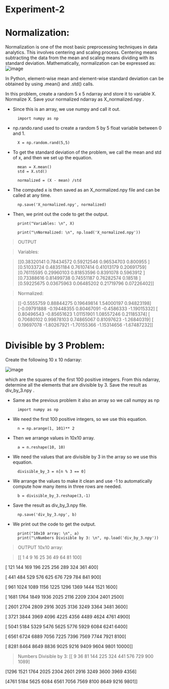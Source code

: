 # Experiment-2


# Normalization:
Normalization is one of the most basic preprocessing techniques in
data analytics. This involves centering and scaling process. Centering means subtracting the data from the
mean and scaling means dividing with its standard deviation. Mathematically, normalization can be
expressed as:
 ![image](https://github.com/user-attachments/assets/691efe30-e11b-42f3-87e1-84a0a4a705b7)

In Python, element-wise mean and element-wise standard deviation can be obtained by using .mean() and
.std() calls.

In this problem, create a random 5 x 5 ndarray and store it to variable X. Normalize X. Save your normalized
ndarray as X_normalized.npy .
- Since this is an array, we use numpy and call it out.
 
		import numpy as np
- np.rando.rand used to create a random 5 by 5 float variable between 0 and 1.

		X = np.random.rand(5,5)
- To get the standard deviation of the problem, we call the mean and std of x, and then we set up the equation.

		mean = X.mean()
		std = X.std()

		normalized = (X - mean) /std
- The computed x is then saved as an X_normalized.npy file and can be called at any time.

		np.save('X_normalized.npy', normalized)
- Then, we print out the code to get the output.

		print("Variables: \n", X)

		print("\nNormalized: \n", np.load('X_normalized.npy'))


> OUTPUT

> Variables: 

> [[0.38320141 0.78434572 0.59212546 0.96534703 0.800955  ]
 [0.51033724 0.48351184 0.76107414 0.41013179 0.20691759]
 [0.76115595 0.29960103 0.81853596 0.8391078  0.5963912 ]
 [0.73388616 0.81499738 0.74551187 0.76282574 0.18518   ]
 [0.59225675 0.03675963 0.06485202 0.21719796 0.07226402]]

> Normalized:

> [[-0.5555759   0.88844275  0.19649814  1.54000197  0.94823198]
 [-0.09791888 -0.19448355  0.80467091 -0.4586333  -1.19015332]
 [ 0.80496543 -0.85651623  1.01151901  1.08557246  0.21185374]
 [ 0.70680102  0.99878103  0.74865067  0.81097623 -1.26840319]
 [ 0.19697078 -1.80267921 -1.70155366 -1.15314656 -1.67487232]]



# Divisible by 3 Problem:
Create the following 10 x 10 ndarray:

![image](https://github.com/user-attachments/assets/e9cc4534-f2c9-4459-8750-4d711ee51c90)


which are the squares of the first 100 positive integers.
From this ndarray, determine all the elements that are divisible by 3. Save the result as div_by_3.npy .
- Same as the previous problem it also an array so we call numpy as np

		import numpy as np
- We need the first 100 positive integers, so we use this equation.

		n = np.arange(1, 101)** 2

- Then we arrange values in 10x10 array. 

		a = n.reshape(10, 10)
  
- We need the values that are divisible by 3 in the array so we use this equation.
 
		divisible_by_3 = n[n % 3 == 0]

- We arrange the values to make it clean and use -1 to automatically compute how many items in three rows are needed.
		
		b = divisible_by_3.reshape(3,-1)

- Save the result as div_by_3.npy file.

		np.save('div_by_3.npy', b)
- We print out the code to get the output.
	
		print("10x10 array: \n", a) 
		print("\nNumbers Divisible by 3: \n", np.load('div_by_3.npy'))

> OUTPUT
> 10x10 array: 

> [[    1     4     9    16    25    36    49    64    81   100]

 [  121   144   169   196   225   256   289   324   361   400]
	
 [  441   484   529   576   625   676   729   784   841   900]
	
 [  961  1024  1089  1156  1225  1296  1369  1444  1521  1600]
	
 [ 1681  1764  1849  1936  2025  2116  2209  2304  2401  2500]
	
 [ 2601  2704  2809  2916  3025  3136  3249  3364  3481  3600]
	
 [ 3721  3844  3969  4096  4225  4356  4489  4624  4761  4900]
	
 [ 5041  5184  5329  5476  5625  5776  5929  6084  6241  6400]
	
 [ 6561  6724  6889  7056  7225  7396  7569  7744  7921  8100]
	
 [ 8281  8464  8649  8836  9025  9216  9409  9604  9801 10000]]

> Numbers Divisible by 3: 
> [[   9   36   81  144  225  324  441  576  729  900 1089]

 [1296 1521 1764 2025 2304 2601 2916 3249 3600 3969 4356]
	
 [4761 5184 5625 6084 6561 7056 7569 8100 8649 9216 9801]]
 
